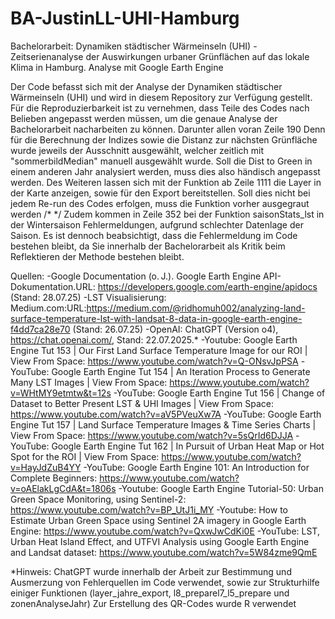 # BA-JustinLL-UHI-Hamburg
Bachelorarbeit: Dynamiken städtischer Wärmeinseln (UHI) - Zeitserienanalyse der Auswirkungen urbaner Grünflächen auf das lokale Klima in Hamburg. Analyse mit Google Earth Engine 

Der Code befasst sich mit der Analyse der Dynamiken städtischer Wärmeinseln (UHI) und wird in diesem Repository zur Verfügung gestellt. Für die Reproduzierbarkeit ist zu vernehmen, dass Teile des Codes nach Belieben angepasst werden müssen, um die genaue Analyse der Bachelorarbeit nacharbeiten zu können. Darunter allen voran Zeile 190 Denn für die Berechnung der Indizes sowie die Distanz zur nächsten Grünfläche wurde jeweils der Ausschnitt ausgewählt, welcher zeitlich mit "sommerbildMedian" manuell ausgewählt wurde. Soll die Dist to Green in einem anderen Jahr analysiert werden, muss dies also händisch angepasst werden. Des Weiteren lassen sich mit der Funktion ab Zeile 1111 die Layer in der Karte anzeigen, sowie für den Export bereitstellen. Soll dies nicht bei jedem Re-run des Codes erfolgen, muss die Funktion vorher ausgegraut werden /* */
Zudem kommen in Zeile 352 bei der Funktion saisonStats_lst in der Wintersaison Fehlermeldungen, aufgrund schlechter Datenlage der Saison. Es ist dennoch beabsichtigt, dass die Fehlermeldung im Code bestehen bleibt, da Sie innerhalb der Bachelorarbeit als Kritik beim Reflektieren der Methode bestehen bleibt.

Quellen:
-Google Documentation (o. J.). Google Earth Engine API-Dokumentation.URL: https://developers.google.com/earth-engine/apidocs (Stand: 28.07.25)
-LST Visualisierung: Medium.com:URL:https://medium.com/@ridhomuh002/analyzing-land-surface-temperature-lst-with-landsat-8-data-in-google-earth-engine-f4dd7ca28e70 (Stand: 26.07.25)
-OpenAI: ChatGPT (Version o4), https://chat.openai.com/, Stand: 22.07.2025.*
-Youtube: Google Earth Engine Tut 153 | Our First Land Surface Temperature Image for our ROI | View From Space: https://www.youtube.com/watch?v=Q-ONsvJpPSA
-YouTube: Google Earth Engine Tut 154 | An Iteration Process to Generate Many LST Images | View From Space: https://www.youtube.com/watch?v=WHtMY9etmtw&t=12s
-YouTube: Google Earth Engine Tut 156 | Change of Dataset to Better Present LST & UHI Images | View From Space: https://www.youtube.com/watch?v=aV5PVeuXw7A
-YouTube: Google Earth Engine Tut 157 | Land Surface Temperature Images & Time Series Charts | View From Space: https://www.youtube.com/watch?v=5sQrId6DJJA
-YouTube: Google Earth Engine Tut 162 | In Pursuit of Urban Heat Map or Hot Spot for the ROI | View From Space: https://www.youtube.com/watch?v=HayJdZuB4YY
-YouTube: Google Earth Engine 101: An Introduction for Complete Beginners: https://www.youtube.com/watch?v=oAElakLgCdA&t=1806s
-Youtube: Google Earth Engine Tutorial-50: Urban Green Space Monitoring, using Sentinel-2: https://www.youtube.com/watch?v=BP_UtJ1i_MY
-Youtube: How to Estimate Urban Green Space using Sentinel 2A imagery in Google Earth Engine: https://www.youtube.com/watch?v=QxwJwCdKi0E
-YouTube: LST, Urban Heat Island Effect, and UTFVI Analysis using Google Earth Engine and Landsat dataset: https://www.youtube.com/watch?v=5W84zme9QmE

*Hinweis: ChatGPT wurde innerhalb der Arbeit zur Bestimmung und Ausmerzung von Fehlerquellen im Code verwendet, sowie zur Strukturhilfe einiger Funktionen (layer_jahre_export, l8_preparel7_l5_prepare und zonenAnalyseJahr)
Zur Erstellung des QR-Codes wurde R verwendet
